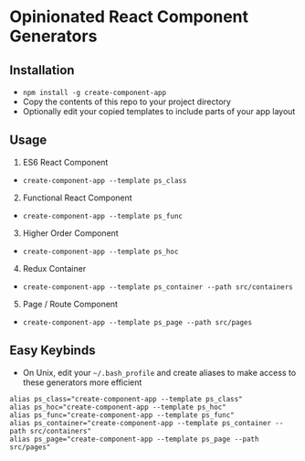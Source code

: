 # Opinionated React Component Generators

## Installation

- `npm install -g create-component-app`
- Copy the contents of this repo to your project directory
- Optionally edit your copied templates to include parts of your app layout

## Usage

1.  ES6 React Component

- `create-component-app --template ps_class`

2.  Functional React Component

- `create-component-app --template ps_func`

3.  Higher Order Component

- `create-component-app --template ps_hoc`

4.  Redux Container

- `create-component-app --template ps_container --path src/containers`

5.  Page / Route Component

- `create-component-app --template ps_page --path src/pages`

## Easy Keybinds

- On Unix, edit your `~/.bash_profile` and create aliases to make access to these generators more efficient

```
alias ps_class="create-component-app --template ps_class"
alias ps_hoc="create-component-app --template ps_hoc"
alias ps_func="create-component-app --template ps_func"
alias ps_container="create-component-app --template ps_container --path src/containers"
alias ps_page="create-component-app --template ps_page --path src/pages"
```
